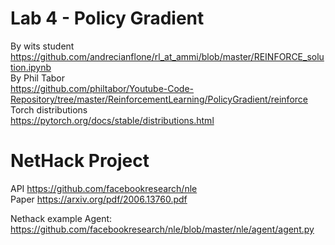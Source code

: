 # Lab 4 - Policy Gradient
By wits student<br>
https://github.com/andrecianflone/rl_at_ammi/blob/master/REINFORCE_solution.ipynb <br>
By Phil Tabor<br>
https://github.com/philtabor/Youtube-Code-Repository/tree/master/ReinforcementLearning/PolicyGradient/reinforce
Torch distributions<br>
https://pytorch.org/docs/stable/distributions.html

# NetHack Project
API https://github.com/facebookresearch/nle <br>
Paper https://arxiv.org/pdf/2006.13760.pdf


Nethack example Agent: <br>
https://github.com/facebookresearch/nle/blob/master/nle/agent/agent.py
